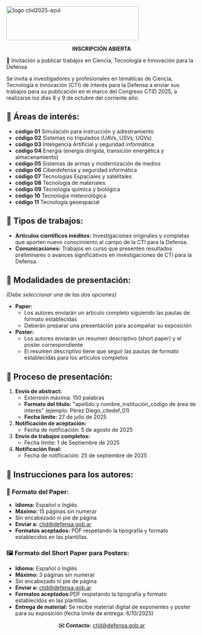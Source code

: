 

<img width="350" height="90" alt="logo ctid2025-azul" src="https://github.com/user-attachments/assets/bc7142c7-8728-4b56-9302-046f407d130f" />

<p align="center"> 
  <strong>INSCRIPCIÓN ABIERTA</strong> 
</p>

<p>📢 Invitación a publicar trabajos en Ciencia, Tecnología e Innovación para la Defensa</p>
<p>Se invita a investigadores y profesionales en temáticas de Ciencia, Tecnología e Innovación (CTI) de interés para la Defensa a enviar sus trabajos para su publicación en el marco del Congreso CTID 2025, a realizarse los días 8 y 9 de octubre del corriente año.</p>

<h2>🔹 Áreas de interés:</h2>
<ul>
  <li><strong>código 01</strong> Simulación para instrucción y adiestramiento</li>
  <li><strong>código 02</strong> Sistemas no tripulados (UAVs, USVs, UGVs)</li>
  <li><strong>código 03</strong> Inteligencia Artificial y seguridad informática</li>
  <li><strong>código 04</strong> Energía (energía dirigida, transición energética y almacenamiento)</li>
  <li><strong>código 05</strong> Sistemas de armas y modernización de medios</li>
  <li><strong>código 06</strong> Ciberdefensa y seguridad informática</li>
  <li><strong>código 07</strong> Tecnologías Espaciales y satelitales</li>
  <li><strong>código 08</strong> Tecnología de materiales</li>
  <li><strong>código 09</strong> Tecnología química y biológica</li>
  <li><strong>código 10</strong> Tecnología meteorológica</li>
  <li><strong>código 11</strong> Tecnología geoespacial</li>
</ul>

<h2>🔹 Tipos de trabajos:</h2>
<ul>
  <li><strong>Artículos científicos inéditos:</strong> Investigaciones originales y completas que aporten nuevo conocimiento al campo de la CTI para la Defensa.</li>
  <li><strong>Comunicaciones:</strong> Trabajos en curso que presenten resultados preliminares o avances significativos en investigaciones de CTI para la Defensa.</li>
</ul>

<h2>🔹 Modalidades de presentación:</h2>
<p><em>(Debe seleccionar una de las dos opciones)</em></p>
<ul>
  <li><strong>Paper:</strong> 
    <ul>
      <li>Los autores enviarán un artículo completo siguiendo las pautas de formato establecidas</li>
      <li>Deberán preparar una presentación para acompañar su exposición</li>
    </ul>
  </li>
  <li><strong>Poster:</strong> 
    <ul>
      <li>Los autores enviarán un resumen descriptivo (short paper) y el poster correspondiente</li>
      <li>El resumen descriptivo tiene que seguir las pautas de formato establecidas para los artículos completos</li>
    </ul>
  </li>
</ul>

<h2>📅 Proceso de presentación:</h2>
<ol>
  <li><strong>Envío de abstract:</strong> 
    <ul>
      <li>Extensión máxima: 150 palabras</li>
      <li><strong>Formato del título:</strong> "apellido y nombre_institución_código de área de interés" (ejemplo: Pérez Diego_citedef_01)</li>
      <li><strong>Fecha límite:</strong> 27 de julio de 2025</li>
    </ul>
  </li>
  <li><strong>Notificación de aceptación:</strong> 
    <ul>
      <li>Fecha de notificación: 5 de agosto de 2025</li>
    </ul>
  </li>
  <li><strong>Envío de trabajos completos:</strong> 
    <ul>
      <li>Fecha límite: 1 de Septiembre de 2025</li>
    </ul>
  </li>
  <li><strong>Notificación final:</strong> 
    <ul>
      <li>Fecha de notificación: 25 de septiembre de 2025</li>
    </ul>
  </li>
</ol>

<h2>📝 Instrucciones para los autores:</h2>

<h3>📄 Formato del Paper:</h3>
<ul>
  <li><strong>Idioma:</strong> Español o Inglés</li>
  <li><strong>Máximo:</strong> 15 páginas sin numerar</li>
  <li>Sin encabezado ni pie de página</li>
  <li><strong>Enviar a:</strong> <a href="mailto:ctid@defensa.gob.ar">ctid@defensa.gob.ar</a></li>
  <li><strong>Formatos aceptados:</strong> PDF respetando la tipografía y formato establecidos en las plantillas.</li>
</ul>

<h3>🖼️ Formato del Short Paper para Posters:</h3>
<ul>
  <li><strong>Idioma:</strong> Español o Inglés</li>
  <li><strong>Máximo:</strong> 3 páginas sin numerar</li>
  <li>Sin encabezado ni pie de página</li>
  <li><strong>Enviar a:</strong> <a href="mailto:ctid@defensa.gob.ar">ctid@defensa.gob.ar</a></li>
  <li><strong>Formatos aceptados:</strong>PDF respetando la tipografía y formato establecidos en las plantillas.</li>
  <li><strong>Entrega de material:</strong> Se recibe material digital de exponentes y poster para su exposición (fecha límite de entrega: 6/10/2025)</li>
</ul>

<p align="center">
  <strong>✉️ Contacto:</strong> <a href="mailto:ctid@defensa.gob.ar">ctid@defensa.gob.ar</a>
</p>

